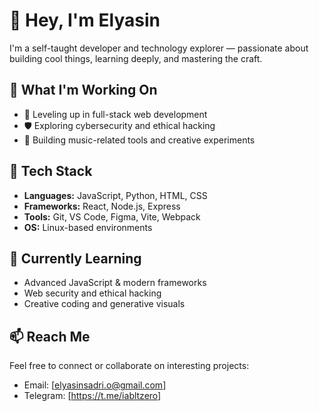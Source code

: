 # 👋 Hey, I'm Elyasin

I'm a self-taught developer and technology explorer — passionate about building cool things, learning deeply, and mastering the craft.

## 🚀 What I'm Working On
- 🧠 Leveling up in full-stack web development
- 🛡️ Exploring cybersecurity and ethical hacking
- 🎵 Building music-related tools and creative experiments

## 🧰 Tech Stack
- **Languages:** JavaScript, Python, HTML, CSS
- **Frameworks:** React, Node.js, Express
- **Tools:** Git, VS Code, Figma, Vite, Webpack
- **OS:** Linux-based environments

## 🧠 Currently Learning
- Advanced JavaScript & modern frameworks
- Web security and ethical hacking
- Creative coding and generative visuals

## 📫 Reach Me
Feel free to connect or collaborate on interesting projects:
- Email: [elyasinsadri.o@gmail.com]
- Telegram: [https://t.me/iabltzero]
